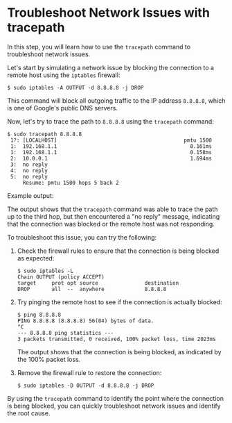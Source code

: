 # Troubleshoot Network Issues with tracepath

In this step, you will learn how to use the `tracepath` command to troubleshoot network issues.

Let's start by simulating a network issue by blocking the connection to a remote host using the `iptables` firewall:

```
$ sudo iptables -A OUTPUT -d 8.8.8.8 -j DROP
```

This command will block all outgoing traffic to the IP address `8.8.8.8`, which is one of Google's public DNS servers.

Now, let's try to trace the path to `8.8.8.8` using the `tracepath` command:

```
$ sudo tracepath 8.8.8.8
 1?: [LOCALHOST]                                         pmtu 1500
 1:  192.168.1.1                                           0.161ms
 1:  192.168.1.1                                           0.158ms
 2:  10.0.0.1                                              1.694ms
 3:  no reply
 4:  no reply
 5:  no reply
     Resume: pmtu 1500 hops 5 back 2
```

Example output:

The output shows that the `tracepath` command was able to trace the path up to the third hop, but then encountered a "no reply" message, indicating that the connection was blocked or the remote host was not responding.

To troubleshoot this issue, you can try the following:

1. Check the firewall rules to ensure that the connection is being blocked as expected:

   ```
   $ sudo iptables -L
   Chain OUTPUT (policy ACCEPT)
   target     prot opt source               destination
   DROP       all  --  anywhere             8.8.8.8
   ```

2. Try pinging the remote host to see if the connection is actually blocked:

   ```
   $ ping 8.8.8.8
   PING 8.8.8.8 (8.8.8.8) 56(84) bytes of data.
   ^C
   --- 8.8.8.8 ping statistics ---
   3 packets transmitted, 0 received, 100% packet loss, time 2023ms
   ```

   The output shows that the connection is being blocked, as indicated by the 100% packet loss.

3. Remove the firewall rule to restore the connection:

   ```
   $ sudo iptables -D OUTPUT -d 8.8.8.8 -j DROP
   ```

By using the `tracepath` command to identify the point where the connection is being blocked, you can quickly troubleshoot network issues and identify the root cause.
